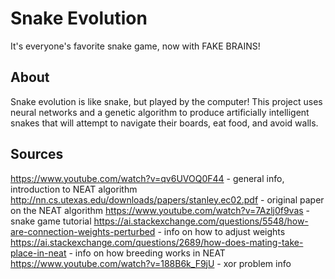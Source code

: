 # Snake Evolution
It's everyone's favorite snake game, now with FAKE BRAINS!

## About
Snake evolution is like snake, but played by the computer! This project uses neural networks and a genetic algorithm to produce artificially intelligent snakes that will attempt to navigate their boards, eat food, and avoid walls.

## Sources
https://www.youtube.com/watch?v=qv6UVOQ0F44 - general info, introduction to NEAT algorithm
http://nn.cs.utexas.edu/downloads/papers/stanley.ec02.pdf - original paper on the NEAT algorithm
https://www.youtube.com/watch?v=7Azlj0f9vas - snake game tutorial
https://ai.stackexchange.com/questions/5548/how-are-connection-weights-perturbed - info on how to adjust weights
https://ai.stackexchange.com/questions/2689/how-does-mating-take-place-in-neat - info on how breeding works in NEAT
https://www.youtube.com/watch?v=188B6k_F9jU - xor problem info